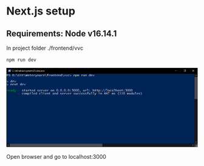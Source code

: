 # Next.js setup

## Requirements: Node v16.14.1

In project folder ./frontend/vvc
```
npm run dev
```
![Run](next_run_example.png)

Open browser and go to localhost:3000
